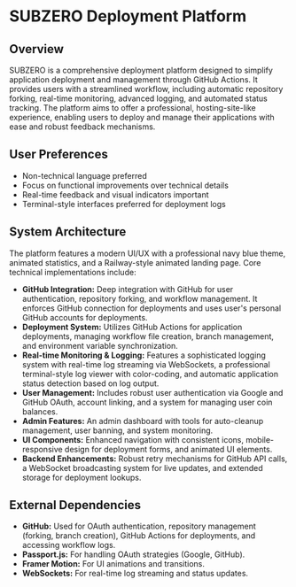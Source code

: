 # SUBZERO Deployment Platform

## Overview
SUBZERO is a comprehensive deployment platform designed to simplify application deployment and management through GitHub Actions. It provides users with a streamlined workflow, including automatic repository forking, real-time monitoring, advanced logging, and automated status tracking. The platform aims to offer a professional, hosting-site-like experience, enabling users to deploy and manage their applications with ease and robust feedback mechanisms.

## User Preferences
- Non-technical language preferred
- Focus on functional improvements over technical details
- Real-time feedback and visual indicators important
- Terminal-style interfaces preferred for deployment logs

## System Architecture
The platform features a modern UI/UX with a professional navy blue theme, animated statistics, and a Railway-style animated landing page. Core technical implementations include:
- **GitHub Integration:** Deep integration with GitHub for user authentication, repository forking, and workflow management. It enforces GitHub connection for deployments and uses user's personal GitHub accounts for deployments.
- **Deployment System:** Utilizes GitHub Actions for application deployments, managing workflow file creation, branch management, and environment variable synchronization.
- **Real-time Monitoring & Logging:** Features a sophisticated logging system with real-time log streaming via WebSockets, a professional terminal-style log viewer with color-coding, and automatic application status detection based on log output.
- **User Management:** Includes robust user authentication via Google and GitHub OAuth, account linking, and a system for managing user coin balances.
- **Admin Features:** An admin dashboard with tools for auto-cleanup management, user banning, and system monitoring.
- **UI Components:** Enhanced navigation with consistent icons, mobile-responsive design for deployment forms, and animated UI elements.
- **Backend Enhancements:** Robust retry mechanisms for GitHub API calls, a WebSocket broadcasting system for live updates, and extended storage for deployment lookups.

## External Dependencies
- **GitHub:** Used for OAuth authentication, repository management (forking, branch creation), GitHub Actions for deployments, and accessing workflow logs.
- **Passport.js:** For handling OAuth strategies (Google, GitHub).
- **Framer Motion:** For UI animations and transitions.
- **WebSockets:** For real-time log streaming and status updates.